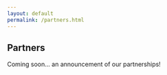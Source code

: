 ```yaml
---
layout: default
permalink: /partners.html
---
```


## Partners

Coming soon... an announcement of our partnerships!
